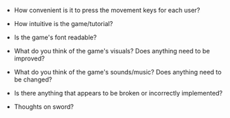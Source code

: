 - How convenient is it to press the movement keys for each user?

- How intuitive is the game/tutorial?

- Is the game's font readable?  

- What do you think of the game's visuals? Does anything need to be improved?

- What do you think of the game's sounds/music? Does anything need to be changed?

- Is there anything that appears to be broken or incorrectly implemented? 

- Thoughts on sword?